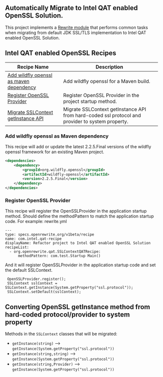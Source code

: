 ## Automatically Migrate to Intel QAT enabled OpenSSL Solution.

This project implements a [Rewrite module](https://github.com/openrewrite/rewrite) that performs common tasks when migrating from default JDK SSL/TLS implementation to Intel QAT enabled OpenSSL Solution.

## Intel QAT enabled OpenSSL Recipes

| Recipe Name                                                    | Description                                                                                      |
| -------------------------------------------------------------- | ------------------------------------------------------------------------------------------------ |
| [Add wildfly openssl as maven dependency](#AddMavenDependency) | Add wildfly openssl for a Maven build.                                                           |
| [Register OpenSSL Provider](#RegisterProvider)                 | Register OpenSSL Provider in the project startup method.                                         |
| [Migrate SSLContext getInstance API](#MigrateOpenSSLContext)   | Migrate SSLContext getInstance API from hard-coded ssl protocol and provider to system property. |

### Add wildfly openssl as Maven dependency<a name="AddMavenDependency"></a>

This recipe will add or update the latest 2.2.5.Final versions of the wildfly openssl framework for an existing Maven project.

```xml
<dependencies>
    <dependency>
        <groupId>org.wildfly.openssl</groupId>
        <artifactId>wildfly-openssl</artifactId>
        <version>2.2.5.Final</version>
    </dependency>
</dependencies>
```

### Register OpenSSL Provider<a name="RegisterProvider"></a>

This recipe will register the OpenSSLProvider in the application startup method. Should define the methodPattern to match the application startup code. For example: rewrite.yml

```
---
type: specs.openrewrite.org/v1beta/recipe
name: com.intel.qat-recipe
displayName: Refactor project to Intel QAT enabled OpenSSL Solution
recipeList:
  - org.openrewrite.qat.SSLContextQATRecipe:
      methodPattern: com.test.Startup Main()
```

And it will register OpenSSLProvider in the application startup code and set the default SSLContext.

```
 OpenSSLProvider.register();
 SSLContext sslContext = SSLContext.getInstance(System.getProperty("ssl.protocol"));
 SSLContext.setDefault(sslContext);
```

## Converting OpenSSL getInstance method from hard-coded protocol/provider to system property <a name="MigrateOpenSSLContext"></a>

Methods in the `SSLContext` classes that will be migrated:

- `getInstance(string)` --> `getInstance(System.getProperty("ssl.protocol"))`
- `getInstance(string,string)` --> `getInstance(System.getProperty("ssl.protocol"))`
- `getInstance(string,Provider)` --> `getInstance(System.getProperty("ssl.protocol"))`
